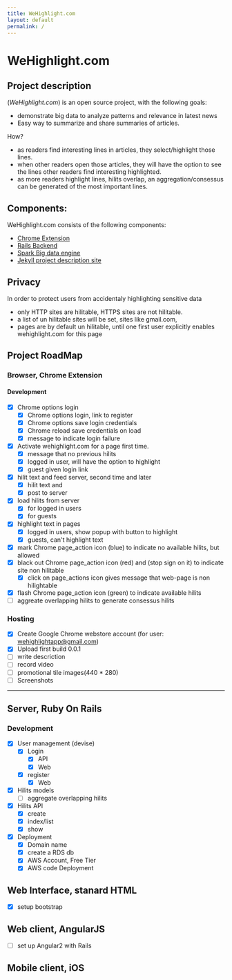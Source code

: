 ```yaml
---
title: WeHighlight.com
layout: default
permalink: /
---
```




# WeHighlight.com

## Project description


(_WeHighlight.com_) is an open source project, with the following goals:

  * demonstrate big data to analyze patterns and relevance in latest news
  * Easy way to summarize and share summaries of articles.

How?

  * as readers find interesting lines in articles, they select/highlight those lines.
  * when other readers open those articles, they will have the option to see the lines other readers find interesting highlighted.
  * as more readers highlight lines, hilits overlap, an aggregation/consessus can be generated of the most important lines.

## Components:

WeHighlight.com consists of the following components:

  * [Chrome Extension](google_chrome_extension)
  * [Rails Backend](ruby_on_rails_backend)
  * [Spark Big data engine](big_data_engine)
  * [Jekyll project description site](jekyll_site)

## Privacy

In order to protect users from accidentaly highlighting sensitive data

 * only HTTP sites are hilitable, HTTPS sites are not hilitable.
 * a list of un hilitable sites will be set, sites like gmail.com,
 * pages are by default un hilitable, until one first user explicitly enables wehighlight.com for this page

## Project RoadMap

### Browser, Chrome Extension

#### Development
 * [x] Chrome options login
   * [x] Chrome options login, link to register
   * [x] Chrome options save login credentials
   * [x] Chrome reload save credentials on load
   * [x] message to indicate login failure
 * [x] Activate wehighlight.com for a page first time.
   * [x] message that no previous hilits
   * [x] logged in user, will have the option to highlight
   * [x] guest given login link
 * [x] hilit text and feed server, second time and later
   * [x] hilit text and 
   * [x] post to server
 * [x] load hilits from server
   * [x] for logged in users
   * [x] for guests
 * [x] highlight text in pages
   * [x] logged in users, show popup with button to highlight
   * [x] guests, can't highlight text
 * [x] mark Chrome page_action icon (blue) to indicate no available hilits, but allowed
 * [x] black out Chrome page_action icon (red) and (stop sign on it) to indicate site non hilitable
   * [x] click on page_actions icon gives message that web-page is non hilightable
 * [x] flash Chrome page_action icon (green) to indicate available hilits
 * [ ] aggreate overlapping hilits to generate consessus hilits

### Hosting
 * [x] Create Google Chrome webstore account (for user: wehighlightapp@gmail.com)
 * [x] Upload first build 0.0.1
 * [ ] write descriction
 * [ ] record video
 * [ ] promotional tile images(440 * 280)
 * [ ] Screenshots

---

## Server, Ruby On Rails 

### Development
 * [x] User management (devise)
   * [x] Login
     * [x] API
     * [x] Web
   * [x] register
     * [x] Web
 * [x] Hilits models
   * [ ] aggregate overlapping hilits 
 * [x] Hilits API 
   * [x] create
   * [x] index/list 
   * [x] show 
 * [x] Deployment
   * [x] Domain name
   * [x] create a RDS db
   * [x] AWS Account, Free Tier
   * [x] AWS code Deployment
  
## Web Interface, stanard HTML
 * [x] setup bootstrap

## Web client, AngularJS
 * [ ] set up Angular2 with Rails

## Mobile client, iOS




